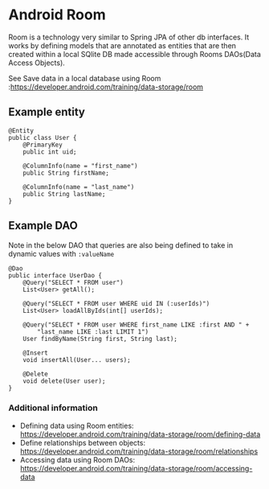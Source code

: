 # Android Room

Room is a technology very similar to Spring JPA of other db interfaces. 
It works by defining models that are annotated as entities that are then created within a local SQlite DB made accessible through Rooms DAOs(Data Access Objects).

See Save data in a local database using Room :https://developer.android.com/training/data-storage/room

## Example entity

    @Entity
    public class User {
        @PrimaryKey
        public int uid;

        @ColumnInfo(name = "first_name")
        public String firstName;

        @ColumnInfo(name = "last_name")
        public String lastName;
    }

## Example DAO

Note in the below DAO that queries are also being defined to take in dynamic values with ```:valueName```

    @Dao
    public interface UserDao {
        @Query("SELECT * FROM user")
        List<User> getAll();

        @Query("SELECT * FROM user WHERE uid IN (:userIds)")
        List<User> loadAllByIds(int[] userIds);

        @Query("SELECT * FROM user WHERE first_name LIKE :first AND " +
            "last_name LIKE :last LIMIT 1")
        User findByName(String first, String last);

        @Insert
        void insertAll(User... users);

        @Delete
        void delete(User user);
    }

### Additional information

* Defining data using Room entities: https://developer.android.com/training/data-storage/room/defining-data
* Define relationships between objects: https://developer.android.com/training/data-storage/room/relationships
* Accessing data using Room DAOs: https://developer.android.com/training/data-storage/room/accessing-data